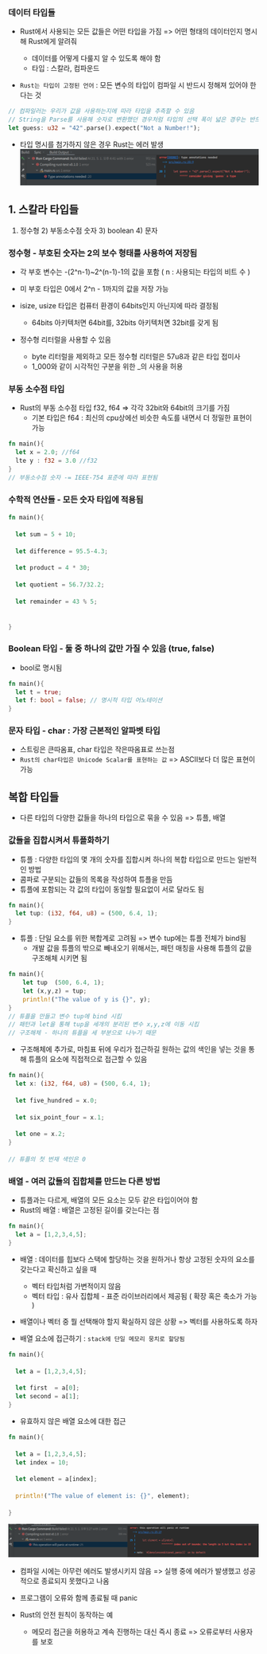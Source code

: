 ### 데이터 타입들 

- Rust에서 사용되는 모든 값들은 어떤 타입을 가짐 => 어떤 형태의 데이터인지 명시해 Rust에게 알려줘 
    - 데이터를 어떻게 다룰지 알 수 있도록 해야 함 
    - 타입 : 스칼라, 컴파운드

- `Rust는 타입이 고정된 언어` : 모든 변수의 타입이 컴파일 시 반드시 정해져 있어야 한다는 것
```rust
// 컴파일러는 우리가 값을 사용하는지에 따라 타입을 추측할 수 있음 
// String을 Parse를 사용해 숫자로 변환했던 경우처럼 타입의 선택 폭이 넓은 경우는 반드시 타입의 명시를 첨가 
let guess: u32 = "42".parse().expect("Not a Number!");
```

- 타입 명시를 첨가하지 않은 경우 Rust는 에러 발생 
![type_annotation_error.png](../resources/img/type_annotation_error.png)
  
## 1. 스칼라 타입들 

1) 정수형 2) 부동소수점 숫자 3) boolean 4) 문자 
  
### 정수형 - 부호된 숫자는 2의 보수 형태를 사용하여 저장됨 
  - 각 부호 변수는 -(2^n-1)~2^(n-1)-1의 값을 포함 ( n : 사용되는 타입의 비트 수 )
  - 미 부호 타입은 0에서 2^n - 1까지의 값을 저장 가능

- isize, usize 타입은 컴퓨터 환경이 64bits인지 아닌지에 따라 결정됨 
  - 64bits 아키텍처면 64bit를, 32bits 아키텍처면 32bit를 갖게 됨 
  
- 정수형 리터럴을 사용할 수 있음 
  - byte 리터럴을 제외하고 모든 정수형 리터럴은 57u8과 같은 타입 접미사 
  - 1_000와 같이 시각적인 구분을 위한 _의 사용을 허용
  
### 부동 소수점 타입 
- Rust의 부동 소수점 타입 f32, f64  => 각각 32bit와 64bit의 크기를 가짐 
    - 기본 타입은 f64 : 최신의 cpu상에선 비슷한 속도를 내면서 더 정밀한 표현이 가능
  
```rust
fn main(){
  let x = 2.0; //f64
  lte y : f32 = 3.0 //f32
}
// 부동소수점 숫자 -= IEEE-754 표준에 따라 표현됨 
```

### 수학적 연산들 - 모든 숫자 타입에 적용됨 
```rust
fn main(){
  
  let sum = 5 + 10;
  
  let difference = 95.5-4.3;
  
  let product = 4 * 30;
  
  let quotient = 56.7/32.2;
  
  let remainder = 43 % 5; 
  
  
}
```

### Boolean 타입 - 둘 중 하나의 값만 가질 수 있음 (true, false)
- bool로 명시됨 
```rust
fn main(){
  let t = true;
  let f: bool = false; // 명시적 타입 어노테이션
}
```

### 문자 타입 - char : 가장 근본적인 알파벳 타입 
- 스트링은 큰따옴표, char 타입은 작은따옴표로 쓰는점 
- `Rust의 char타입은 Unicode Scalar를 표현하는 값` => ASCII보다 더 많은 표현이 가능 

## 복합 타입들 

- 다른 타입의 다양한 값들을 하나의 타입으로 묶을 수 있음 => 튜플, 배열 

### 값들을 집합시켜서 튜플화하기 
- 튜플 : 다양한 타입의 몇 개의 숫자를 집합시켜 하나의 복합 타입으로 만드는 일반적인 방법 
- 콤파로 구분되는 값들의 목록을 작성하여 튜플을 만듬 
- 튜플에 포함되는 각 값의 타입이 동일할 필요없이 서로 달라도 됨 
```rust
fn main(){
  let tup: (i32, f64, u8) = (500, 6.4, 1);
}
```

- 튜플 : 단일 요소를 위한 복합계로 고려됨 => 변수 tup에는 튜플 전체가 bind됨 
  - 개발 값을 튜플의 밖으로 빼내오기 위해서는, 패턴 매칭을 사용해 튜플의 값을 구조해체 시키면 됨
```rust
fn main(){
    let tup  (500, 6.4, 1);
    let (x,y,z) = tup;
    println!("The value of y is {}", y);
}
// 튜플을 만들고 변수 tup에 bind 시킴
// 패턴과 let을 통해 tup을 세개의 분리된 변수 x,y,z에 이동 시킴 
// 구조해체 - 하나의 튜플을 세 부분으로 나누기 때문 
```

- 구조해체에 추가로, 마침표 뒤에 우리가 접근하길 원하는 값의 색인을 넣는 것을 통해 튜플의 요소에 직접적으로 
접근할 수 있음
```rust
fn main(){
  let x: (i32, f64, u8) = (500, 6.4, 1);
  
  let five_hundred = x.0;
  
  let six_point_four = x.1;
  
  let one = x.2;
}

// 튜플의 첫 번재 색인은 0
```

### 배열 - 여러 값들의 집합체를 만드는 다른 방법 
- 튜플과는 다르게, 배열의 모든 요소는 모두 같은 타입이어야 함 
- Rust의 배열 : 배열은 고정된 길이를 갖는다는 점 
```rust
fn main(){
  let a = [1,2,3,4,5];
}
```
- 배열 : 데이터를 힙보다 스택에 할당하는 것을 원하거나 항상 고정된 숫자의 요소를 갖는다고 확신하고 싶을 때 
    - 벡터 타입처럼 가변적이지 않음
    - 벡터 타입 : 유사 집합체 - 표준 라이브러리에서 제공됨 ( 확장 혹은 축소가 가능 )
- 배열이나 벡터 중 뭘 선택해야 할지 확실하지 않은 상황 => 벡터를 사용하도록 하자 

- 배열 요소에 접근하기 : `stack에 단일 메모리 뭉치로 할당됨`
```rust
fn main(){
  
  let a = [1,2,3,4,5];
  
  let first  = a[0];
  let second = a[1];
}
```

- 유효하지 않은 배열 요소에 대한 접근 
```rust
fn main(){
  
  let a = [1,2,3,4,5];
  let index = 10;
  
  let element = a[index];
  
  println!("The value of element is: {}", element);
  
}
```
![out_of_index](../resources/img/out_of_index.png)
- 컴파일 시에는 아무런 에러도 발생시키지 않음 => 실행 중에 에러가 발생했고 성공적으로 종료되지 못했다고 나옴

- 프로그램이 오류와 함께 종료될 때 panic

- Rust의 안전 원칙이 동작하는 예
  - 메모리 접근을 허용하고 계속 진행하는 대신 즉시 종료 => 오류로부터 사용자를 보호 



